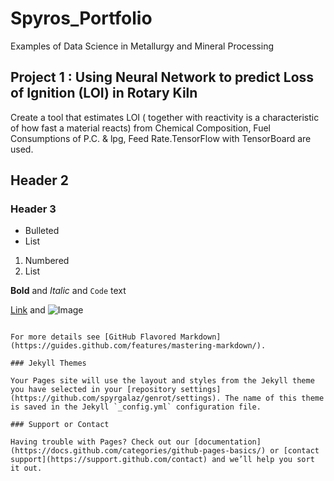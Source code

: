 

# Spyros_Portfolio
Examples of Data Science in Metallurgy and Mineral Processing



## Project 1 : Using Neural Network to predict Loss of Ignition (LOI) in Rotary Kiln
Create a tool that estimates LOI ( together with reactivity is a characteristic of how fast a material reacts) from Chemical Composition, Fuel Consumptions of P.C. & lpg, Feed Rate.TensorFlow with TensorBoard are used.  
## Header 2
### Header 3

- Bulleted
- List

1. Numbered
2. List

**Bold** and _Italic_ and `Code` text

[Link](url) and ![Image](src)
```

For more details see [GitHub Flavored Markdown](https://guides.github.com/features/mastering-markdown/).

### Jekyll Themes

Your Pages site will use the layout and styles from the Jekyll theme you have selected in your [repository settings](https://github.com/spyrgalaz/genrot/settings). The name of this theme is saved in the Jekyll `_config.yml` configuration file.

### Support or Contact

Having trouble with Pages? Check out our [documentation](https://docs.github.com/categories/github-pages-basics/) or [contact support](https://support.github.com/contact) and we’ll help you sort it out.
